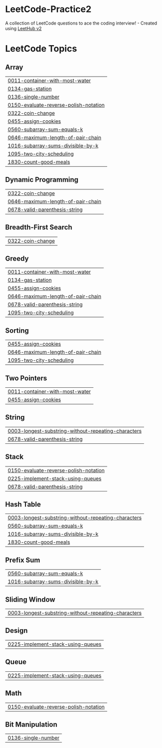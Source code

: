 # LeetCode-Practice2
A collection of LeetCode questions to ace the coding interview! - Created using [LeetHub v2](https://github.com/arunbhardwaj/LeetHub-2.0)

<!---LeetCode Topics Start-->
# LeetCode Topics
## Array
|  |
| ------- |
| [0011-container-with-most-water](https://github.com/kvskranthi/LeetCode-Practice2/tree/master/0011-container-with-most-water) |
| [0134-gas-station](https://github.com/kvskranthi/LeetCode-Practice2/tree/master/0134-gas-station) |
| [0136-single-number](https://github.com/kvskranthi/LeetCode-Practice2/tree/master/0136-single-number) |
| [0150-evaluate-reverse-polish-notation](https://github.com/kvskranthi/LeetCode-Practice2/tree/master/0150-evaluate-reverse-polish-notation) |
| [0322-coin-change](https://github.com/kvskranthi/LeetCode-Practice2/tree/master/0322-coin-change) |
| [0455-assign-cookies](https://github.com/kvskranthi/LeetCode-Practice2/tree/master/0455-assign-cookies) |
| [0560-subarray-sum-equals-k](https://github.com/kvskranthi/LeetCode-Practice2/tree/master/0560-subarray-sum-equals-k) |
| [0646-maximum-length-of-pair-chain](https://github.com/kvskranthi/LeetCode-Practice2/tree/master/0646-maximum-length-of-pair-chain) |
| [1016-subarray-sums-divisible-by-k](https://github.com/kvskranthi/LeetCode-Practice2/tree/master/1016-subarray-sums-divisible-by-k) |
| [1095-two-city-scheduling](https://github.com/kvskranthi/LeetCode-Practice2/tree/master/1095-two-city-scheduling) |
| [1830-count-good-meals](https://github.com/kvskranthi/LeetCode-Practice2/tree/master/1830-count-good-meals) |
## Dynamic Programming
|  |
| ------- |
| [0322-coin-change](https://github.com/kvskranthi/LeetCode-Practice2/tree/master/0322-coin-change) |
| [0646-maximum-length-of-pair-chain](https://github.com/kvskranthi/LeetCode-Practice2/tree/master/0646-maximum-length-of-pair-chain) |
| [0678-valid-parenthesis-string](https://github.com/kvskranthi/LeetCode-Practice2/tree/master/0678-valid-parenthesis-string) |
## Breadth-First Search
|  |
| ------- |
| [0322-coin-change](https://github.com/kvskranthi/LeetCode-Practice2/tree/master/0322-coin-change) |
## Greedy
|  |
| ------- |
| [0011-container-with-most-water](https://github.com/kvskranthi/LeetCode-Practice2/tree/master/0011-container-with-most-water) |
| [0134-gas-station](https://github.com/kvskranthi/LeetCode-Practice2/tree/master/0134-gas-station) |
| [0455-assign-cookies](https://github.com/kvskranthi/LeetCode-Practice2/tree/master/0455-assign-cookies) |
| [0646-maximum-length-of-pair-chain](https://github.com/kvskranthi/LeetCode-Practice2/tree/master/0646-maximum-length-of-pair-chain) |
| [0678-valid-parenthesis-string](https://github.com/kvskranthi/LeetCode-Practice2/tree/master/0678-valid-parenthesis-string) |
| [1095-two-city-scheduling](https://github.com/kvskranthi/LeetCode-Practice2/tree/master/1095-two-city-scheduling) |
## Sorting
|  |
| ------- |
| [0455-assign-cookies](https://github.com/kvskranthi/LeetCode-Practice2/tree/master/0455-assign-cookies) |
| [0646-maximum-length-of-pair-chain](https://github.com/kvskranthi/LeetCode-Practice2/tree/master/0646-maximum-length-of-pair-chain) |
| [1095-two-city-scheduling](https://github.com/kvskranthi/LeetCode-Practice2/tree/master/1095-two-city-scheduling) |
## Two Pointers
|  |
| ------- |
| [0011-container-with-most-water](https://github.com/kvskranthi/LeetCode-Practice2/tree/master/0011-container-with-most-water) |
| [0455-assign-cookies](https://github.com/kvskranthi/LeetCode-Practice2/tree/master/0455-assign-cookies) |
## String
|  |
| ------- |
| [0003-longest-substring-without-repeating-characters](https://github.com/kvskranthi/LeetCode-Practice2/tree/master/0003-longest-substring-without-repeating-characters) |
| [0678-valid-parenthesis-string](https://github.com/kvskranthi/LeetCode-Practice2/tree/master/0678-valid-parenthesis-string) |
## Stack
|  |
| ------- |
| [0150-evaluate-reverse-polish-notation](https://github.com/kvskranthi/LeetCode-Practice2/tree/master/0150-evaluate-reverse-polish-notation) |
| [0225-implement-stack-using-queues](https://github.com/kvskranthi/LeetCode-Practice2/tree/master/0225-implement-stack-using-queues) |
| [0678-valid-parenthesis-string](https://github.com/kvskranthi/LeetCode-Practice2/tree/master/0678-valid-parenthesis-string) |
## Hash Table
|  |
| ------- |
| [0003-longest-substring-without-repeating-characters](https://github.com/kvskranthi/LeetCode-Practice2/tree/master/0003-longest-substring-without-repeating-characters) |
| [0560-subarray-sum-equals-k](https://github.com/kvskranthi/LeetCode-Practice2/tree/master/0560-subarray-sum-equals-k) |
| [1016-subarray-sums-divisible-by-k](https://github.com/kvskranthi/LeetCode-Practice2/tree/master/1016-subarray-sums-divisible-by-k) |
| [1830-count-good-meals](https://github.com/kvskranthi/LeetCode-Practice2/tree/master/1830-count-good-meals) |
## Prefix Sum
|  |
| ------- |
| [0560-subarray-sum-equals-k](https://github.com/kvskranthi/LeetCode-Practice2/tree/master/0560-subarray-sum-equals-k) |
| [1016-subarray-sums-divisible-by-k](https://github.com/kvskranthi/LeetCode-Practice2/tree/master/1016-subarray-sums-divisible-by-k) |
## Sliding Window
|  |
| ------- |
| [0003-longest-substring-without-repeating-characters](https://github.com/kvskranthi/LeetCode-Practice2/tree/master/0003-longest-substring-without-repeating-characters) |
## Design
|  |
| ------- |
| [0225-implement-stack-using-queues](https://github.com/kvskranthi/LeetCode-Practice2/tree/master/0225-implement-stack-using-queues) |
## Queue
|  |
| ------- |
| [0225-implement-stack-using-queues](https://github.com/kvskranthi/LeetCode-Practice2/tree/master/0225-implement-stack-using-queues) |
## Math
|  |
| ------- |
| [0150-evaluate-reverse-polish-notation](https://github.com/kvskranthi/LeetCode-Practice2/tree/master/0150-evaluate-reverse-polish-notation) |
## Bit Manipulation
|  |
| ------- |
| [0136-single-number](https://github.com/kvskranthi/LeetCode-Practice2/tree/master/0136-single-number) |
<!---LeetCode Topics End-->